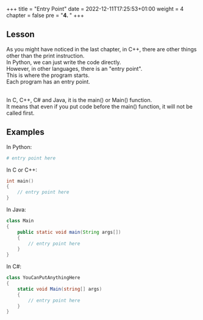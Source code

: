 +++
title = "Entry Point"
date = 2022-12-11T17:25:53+01:00
weight = 4
chapter = false
pre = "<b>4. </b>"
+++

## Lesson

As you might have noticed in the last chapter, in C++, there are other things other than the print instruction.\
In Python, we can just write the code directly.\
However, in other languages, there is an "entry point".\
This is where the program starts.\
Each program has an entry point.

\
In C, C++, C# and Java, it is the main() or Main() function.\
It means that even if you put code before the main() function, it will not be called first.

## Examples

In Python:
```python
# entry point here
```

In C or C++:
```cpp
int main() 
{
    // entry point here
}
```

In Java:
```java
class Main 
{  
    public static void main(String args[]) 
    { 
        // entry point here
    } 
}
```

In C#:
```csharp
class YouCanPutAnythingHere 
{
    static void Main(string[] args) 
    {
        // entry point here
    }
}
```